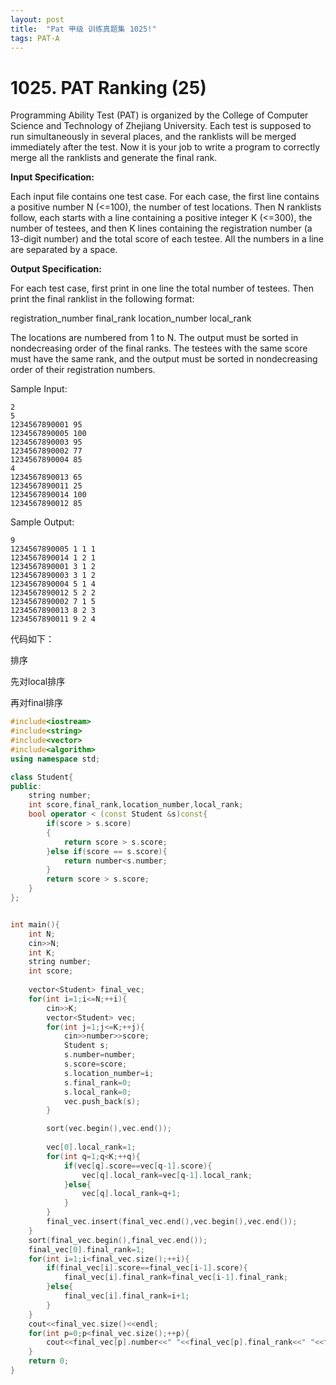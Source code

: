 ```yaml
---
layout: post
title:  "Pat 甲级 训练真题集 1025!"
tags: PAT-A
---
```

# 1025. PAT Ranking (25)

Programming Ability Test (PAT) is organized by the College of Computer Science and Technology of Zhejiang University.  Each test is supposed to run simultaneously in several places, and the ranklists will be merged immediately after the test.  Now it is your job to write a program to correctly merge all the ranklists and generate the final rank.

**Input Specification:**

Each input file contains one test case.  For each case, the first line contains a positive number N (<=100), the number of test locations.  Then N ranklists follow, each starts with a line containing a positive integer K (<=300), the number of testees, and then K lines  containing the registration number (a 13-digit number) and the total score of each testee.  All the numbers in a line are separated by a space.

**Output Specification:**

For each test case, first print in one line the total number of testees.  Then print the final ranklist in the following format:

registration_number final_rank location_number local_rank

The locations are numbered from 1 to N.  The output must be sorted in nondecreasing order of the final ranks.  The testees with the same score must have the same rank, and the output must be sorted in nondecreasing order of their registration numbers.

Sample Input:

```
2
5
1234567890001 95
1234567890005 100
1234567890003 95
1234567890002 77
1234567890004 85
4
1234567890013 65
1234567890011 25
1234567890014 100
1234567890012 85

```

Sample Output:

```
9
1234567890005 1 1 1
1234567890014 1 2 1
1234567890001 3 1 2
1234567890003 3 1 2
1234567890004 5 1 4
1234567890012 5 2 2
1234567890002 7 1 5
1234567890013 8 2 3
1234567890011 9 2 4
```

代码如下：

排序

先对local排序

再对final排序

```c++
#include<iostream>
#include<string>
#include<vector>
#include<algorithm>
using namespace std;

class Student{
public:
	string number;
	int score,final_rank,location_number,local_rank;
	bool operator < (const Student &s)const{
		if(score > s.score)
		{
			return score > s.score;
		}else if(score == s.score){
			return number<s.number;
		}
		return score > s.score;
	}
};


int main(){
	int N;
	cin>>N;
	int K;
	string number;
	int score;
	
	vector<Student> final_vec;
	for(int i=1;i<=N;++i){
		cin>>K;
		vector<Student> vec;
		for(int j=1;j<=K;++j){
			cin>>number>>score;
			Student s;
			s.number=number;
			s.score=score;
			s.location_number=i;
			s.final_rank=0;
			s.local_rank=0;
			vec.push_back(s);
		}

		sort(vec.begin(),vec.end());
	
		vec[0].local_rank=1;
		for(int q=1;q<K;++q){
			if(vec[q].score==vec[q-1].score){
				vec[q].local_rank=vec[q-1].local_rank;
			}else{
				vec[q].local_rank=q+1;
			}
		}
		final_vec.insert(final_vec.end(),vec.begin(),vec.end());
	}
	sort(final_vec.begin(),final_vec.end());
	final_vec[0].final_rank=1;
	for(int i=1;i<final_vec.size();++i){
		if(final_vec[i].score==final_vec[i-1].score){
			final_vec[i].final_rank=final_vec[i-1].final_rank;
		}else{
			final_vec[i].final_rank=i+1;
		}
	}
	cout<<final_vec.size()<<endl;
	for(int p=0;p<final_vec.size();++p){
		cout<<final_vec[p].number<<" "<<final_vec[p].final_rank<<" "<<final_vec[p].location_number<<" "<<final_vec[p].local_rank<<endl;
	}
	return 0;
}
```